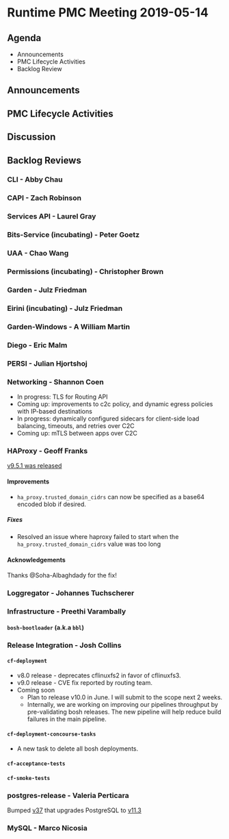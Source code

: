 # Runtime PMC Meeting 2019-05-14

## Agenda

* Announcements
* PMC Lifecycle Activities
* Backlog Review


## Announcements


## PMC Lifecycle Activities


## Discussion


## Backlog Reviews

### CLI - Abby Chau


### CAPI - Zach Robinson


### Services API - Laurel Gray


### Bits-Service (incubating) - Peter Goetz


### UAA - Chao Wang


### Permissions (incubating) - Christopher Brown


### Garden - Julz Friedman


### Eirini (incubating) - Julz Friedman


### Garden-Windows - A William Martin


### Diego - Eric Malm


### PERSI - Julian Hjortshoj


### Networking - Shannon Coen

- In progress: TLS for Routing API
- Coming up: improvements to c2c policy, and dynamic egress policies with IP-based destinations
- In progress: dynamically configured sidecars for client-side load balancing, timeouts, and retries over C2C
- Coming up: mTLS between apps over C2C

### HAProxy - Geoff Franks

[v9.5.1 was released](https://github.com/cloudfoundry-incubator/haproxy-boshrelease/releases/tag/v9.5.1)

#### Improvements

- `ha_proxy.trusted_domain_cidrs` can now be specified as a base64 encoded blob if desired.

##### Fixes

- Resolved an issue where haproxy failed to start when the `ha_proxy.trusted_domain_cidrs` value was too long

#### Acknowledgements

Thanks @Soha-Albaghdady for the fix!

### Loggregator - Johannes Tuchscherer


### Infrastructure - Preethi Varambally

#### `bosh-bootloader` (a.k.a `bbl`)


### Release Integration - Josh Collins

#### `cf-deployment`
- v8.0 release - deprecates cflinuxfs2 in favor of cflinuxfs3.
- v9.0 release - CVE fix reported by routing team.
- Coming soon 
  - Plan to release v10.0 in June. I will submit to the scope next 2 weeks.
  - Internally, we are working on improving our pipelines throughput by pre-validating bosh releases. The new pipeline will help reduce build failures in the main pipeline. 
 

#### `cf-deployment-concourse-tasks`
- A new task to delete all bosh deployments.

#### `cf-acceptance-tests`


#### `cf-smoke-tests`
 

### postgres-release - Valeria Perticara
Bumped [v37](https://github.com/cloudfoundry/postgres-release/releases/tag/v37) that upgrades PostgreSQL to [v11.3](https://www.postgresql.org/docs/11/release-11-3.html)


### MySQL - Marco Nicosia

